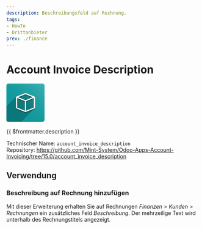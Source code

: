 ```yaml
---
description: Beschreibungsfeld auf Rechnung.
tags:
- HowTo
- Drittanbieter
prev: ./finance
---
```

# Account Invoice Description
![icon_oms_box](assets/icon_oms_box.png)

{{ $frontmatter.description }}

Technischer Name: `account_invoice_description`\
Repository: <https://github.com/Mint-System/Odoo-Apps-Account-Invoicing/tree/15.0/account_invoice_description>

## Verwendung

### Beschreibung auf Rechnung hinzufügen

Mit dieser Erweiterung erhalten Sie auf Rechnungen *Finanzen > Kunden > Rechnungen* ein zusätzliches Feld *Beschreibung*. Der mehrzeilige Text wird unterhalb des Rechnungstitels angezeigt.